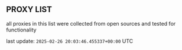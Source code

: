 ## PROXY LIST

all proxies in this list were collected from open sources and tested for functionality

last update: `2025-02-26 20:03:46.455337+00:00` UTC